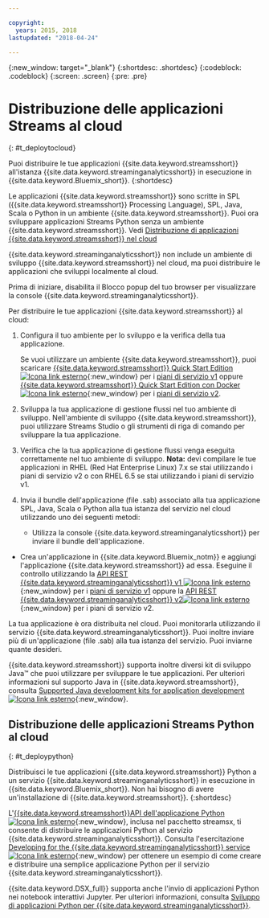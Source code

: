 ```yaml
---

copyright:
  years: 2015, 2018
lastupdated: "2018-04-24"

---
```


<!-- Attribute definitions -->
{:new_window: target="_blank"}
{:shortdesc: .shortdesc}
{:codeblock: .codeblock}
{:screen: .screen}
{:pre: .pre}

# Distribuzione delle applicazioni Streams al cloud
{: #t_deploytocloud}

Puoi distribuire le tue applicazioni {{site.data.keyword.streamsshort}} all'istanza {{site.data.keyword.streaminganalyticsshort}} in esecuzione in {{site.data.keyword.Bluemix_short}}.
{:shortdesc}

Le applicazioni {{site.data.keyword.streamsshort}} sono scritte in SPL ({{site.data.keyword.streamsshort}} Processing Language), SPL, Java, Scala o Python in un ambiente {{site.data.keyword.streamsshort}}. Puoi ora sviluppare applicazioni Streams Python senza un ambiente {{site.data.keyword.streamsshort}}. Vedi [Distribuzione di applicazioni {{site.data.keyword.streamsshort}} nel cloud](docs/services/StreamingAnalytics/t_deploytocloud.html#t_deploypython)


{{site.data.keyword.streaminganalyticsshort}} non include un ambiente di sviluppo
{{site.data.keyword.streamsshort}} nel
cloud, ma puoi distribuire le applicazioni che sviluppi localmente al cloud.

Prima di iniziare, disabilita il Blocco popup del tuo browser per visualizzare la console {{site.data.keyword.streaminganalyticsshort}}.

Per distribuire le tue applicazioni {{site.data.keyword.streamsshort}}
al cloud:

1. Configura il tuo ambiente per lo sviluppo e la verifica della tua applicazione.

	Se vuoi utilizzare un ambiente {{site.data.keyword.streamsshort}}, puoi scaricare [{{site.data.keyword.streamsshort}} Quick Start Edition ![Icona link esterno](../../icons/launch-glyph.svg "Icona link esterno")](http://ibmstreams.github.io/streamsx.documentation/docs/4.2/qse-intro/){:new_window} per i [piani di servizio v1](/docs/services/StreamingAnalytics/service_plans.html) oppure [{{site.data.keyword.streamsshort}} Quick Start Edition con Docker ![Icona link esterno](../../icons/launch-glyph.svg "Icona link esterno")](https://www.ibm.com/marketing/iwm/iwm/web/preLogin.do?source=swg-ibmistvi){:new_window} per i [piani di servizio v2](/docs/services/StreamingAnalytics/service_plans.html).

2. Sviluppa la tua applicazione di gestione flussi nel tuo ambiente di sviluppo. Nell'ambiente di sviluppo {{site.data.keyword.streamsshort}}, puoi utilizzare Streams Studio o gli strumenti di riga di comando per sviluppare la tua applicazione.

3. Verifica che la tua applicazione di gestione flussi venga eseguita correttamente nel tuo ambiente di sviluppo.
**Nota:** devi compilare le tue applicazioni in RHEL (Red Hat Enterprise Linux) 7.x se stai utilizzando i piani di servizio v2 o con RHEL 6.5 se stai utilizzando i piani di servizio v1.

4. Invia il bundle dell'applicazione (file .sab) associato alla tua applicazione SPL, Java, Scala o Python alla tua istanza del servizio nel cloud utilizzando uno dei seguenti metodi:
	* Utilizza la console {{site.data.keyword.streaminganalyticsshort}}
per inviare il bundle dell'applicazione.

  * Crea un'applicazione in {{site.data.keyword.Bluemix_notm}} e aggiungi l'applicazione {{site.data.keyword.streamsshort}} ad essa. Eseguine il controllo utilizzando la [API REST {{site.data.keyword.streaminganalyticsshort}} v1 ![Icona link esterno](../../icons/launch-glyph.svg "Icona link esterno")](https://console.bluemix.net/apidocs/220){:new_window} per i [piani di servizio v1](/docs/services/StreamingAnalytics/service_plans.html) oppure la [API REST {{site.data.keyword.streaminganalyticsshort}} v2![Icona link esterno](../../icons/launch-glyph.svg "Icona link esterno")](https://console.bluemix.net/apidocs/1939){:new_window} per i piani di servizio v2.

La tua applicazione è ora distribuita nel cloud. Puoi monitorarla utilizzando il servizio
{{site.data.keyword.streaminganalyticsshort}}. Puoi inoltre inviare più di un'applicazione (file .sab) alla tua istanza del servizio. Puoi inviarne quante desideri.

{{site.data.keyword.streamsshort}} supporta inoltre diversi kit di sviluppo Java™ che puoi utilizzare per sviluppare le tue applicazioni. Per ulteriori informazioni sul supporto Java in  {{site.data.keyword.streamsshort}}, consulta [Supported Java development kits for application development ![Icona link esterno](../../icons/launch-glyph.svg "Icona link esterno")](https://www.ibm.com/support/knowledgecenter/en/SSCRJU_4.2.1/com.ibm.streams.install.doc/doc/ibminfospherestreams-install-prerequisites-java-supported-sdks.html){:new_window}.

## Distribuzione delle applicazioni Streams Python al cloud
{: #t_deploypython}

Distribuisci le tue applicazioni {{site.data.keyword.streamsshort}} Python a un servizio {{site.data.keyword.streaminganalyticsshort}} in esecuzione in {{site.data.keyword.Bluemix_short}}. Non hai bisogno di avere un'installazione di {{site.data.keyword.streamsshort}}.
{:shortdesc}

L'[{{site.data.keyword.streamsshort}}API dell'applicazione Python ![Icona link esterno](../../icons/launch-glyph.svg "Icona link esterno")](http://ibmstreams.github.io/streamsx.documentation/docs/python/python-appapi-devguide/#50-api-features){:new_window}, inclusa nel pacchetto streamsx, ti consente di distribuire le applicazioni Python al servizio {{site.data.keyword.streaminganalyticsshort}}. Consulta l'esercitazione [Developing for the {{site.data.keyword.streaminganalyticsshort}} service ![Icona link esterno](../../icons/launch-glyph.svg "Icona link esterno")](http://ibmstreams.github.io/streamsx.documentation/docs/python/1.6/python-appapi-devguide-2a/index.html){:new_window} per ottenere un esempio di come creare e distribuire una semplice applicazione Python per il servizio {{site.data.keyword.streaminganalyticsshort}}.

{{site.data.keyword.DSX_full}} supporta anche l'invio di applicazioni Python nei notebook interattivi Jupyter. Per ulteriori informazioni, consulta [Sviluppo di applicazioni Python per {{site.data.keyword.streaminganalyticsshort}}](/docs/services/StreamingAnalytics/t_develop_apps_python.html).
